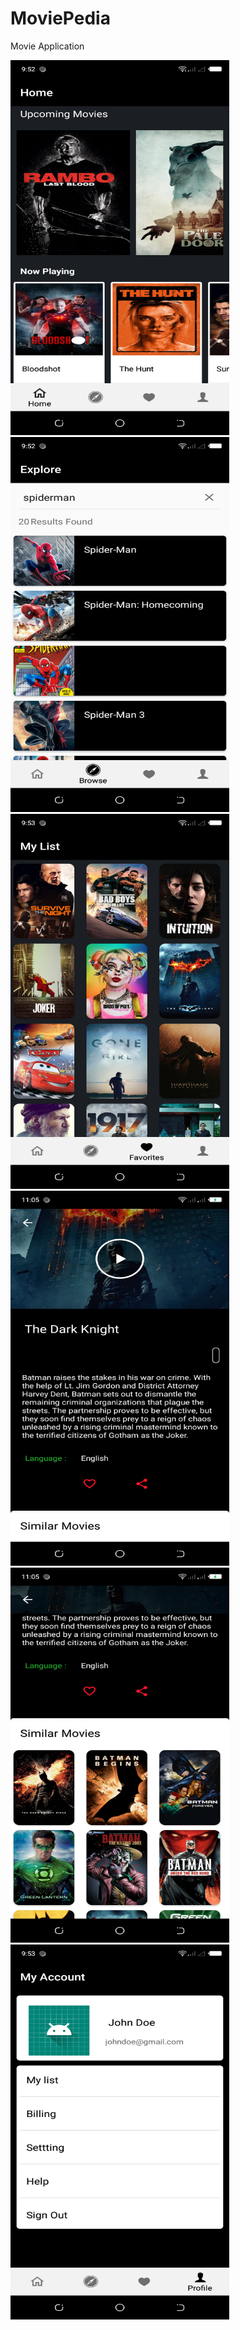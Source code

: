 # MoviePedia
Movie Application


<img src="images/pic1.png" height=600 width=350/>
<img src="images/pic2.png" height=600 width=350/>
<img src="images/pic3.png" height=600 width=350/>
<img src="images/pic4.png" height=600 width=350/>
<img src="images/pic5.png" height=600 width=350/>
<img src="images/pic6.png" height=600 width=350/>

